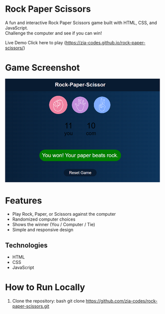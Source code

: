 # Rock Paper Scissors 

A fun and interactive Rock Paper Scissors game built with HTML, CSS, and JavaScript.  
Challenge the computer and see if you can win!

Live Demo
Click here to play (https://zia-codes.github.io/rock-paper-scissors/)

# Game Screenshot  

![Game Screenshot](images/screenshot.png)




# Features
- Play Rock, Paper, or Scissors against the computer  
- Randomized computer choices  
- Shows the winner (You / Computer / Tie)  
- Simple and responsive design  

## Technologies
- HTML  
- CSS  
- JavaScript  

# How to Run Locally
1. Clone the repository:
   bash
   git clone https://github.com/zia-codes/rock-paper-scissors.git
